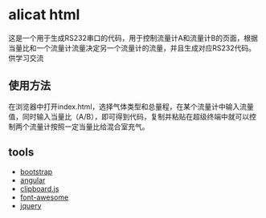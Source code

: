 alicat html
===

这是一个用于生成RS232串口的代码，用于控制流量计A和流量计B的页面，根据当量比和一个流量计流量决定另一个流量计的流量，并且生成对应RS232代码。供学习交流

使用方法
---

在浏览器中打开index.html，选择气体类型和总量程，在某个流量计中输入流量值，同时输入当量比（A/B），即可得到代码，复制并粘贴在超级终端中就可以控制两个流量计按照一定当量比给混合室充气。

tools
---
* [bootstrap](http://getbootstrap.com/2.3.2/)
* [angular](https://github.com/angular/angular)
* [clipboard.js](https://github.com/zenorocha/clipboard.js)
* [font-awesome](http://www.bootcss.com/p/font-awesome/)
* [jquery](http://jquery.com/)